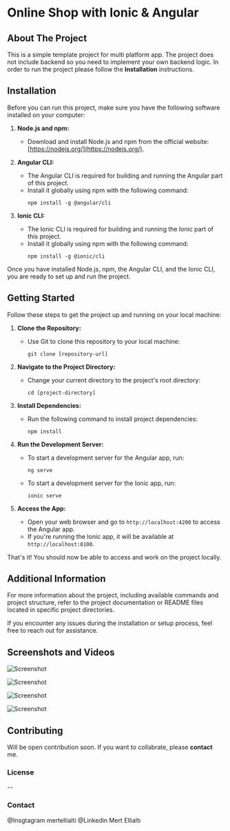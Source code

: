 # Online Shop with Ionic & Angular

## **About The Project**

This is a simple template project for multi platform app. The project does not include backend so you need to implement your own backend logic. In order to run the project please follow the **Installation** instructions. 

## **Installation**

Before you can run this project, make sure you have the following software installed on your computer:

1. **Node.js and npm:**

   - Download and install Node.js and npm from the official website: [https://nodejs.org/](https://nodejs.org/).

2. **Angular CLI:**

   - The Angular CLI is required for building and running the Angular part of this project.
   - Install it globally using npm with the following command:
     ```
     npm install -g @angular/cli
     ```

3. **Ionic CLI:**

   - The Ionic CLI is required for building and running the Ionic part of this project.
   - Install it globally using npm with the following command:
     ```
     npm install -g @ionic/cli
     ```

Once you have installed Node.js, npm, the Angular CLI, and the Ionic CLI, you are ready to set up and run the project.

## Getting Started

Follow these steps to get the project up and running on your local machine:

1. **Clone the Repository:**

   - Use Git to clone this repository to your local machine:
     ```
     git clone [repository-url]
     ```

2. **Navigate to the Project Directory:**

   - Change your current directory to the project's root directory:
     ```
     cd [project-directory]
     ```

3. **Install Dependencies:**

   - Run the following command to install project dependencies:
     ```
     npm install
     ```

4. **Run the Development Server:**

   - To start a development server for the Angular app, run:
     ```
     ng serve
     ```

   - To start a development server for the Ionic app, run:
     ```
     ionic serve
     ```

5. **Access the App:**

   - Open your web browser and go to `http://localhost:4200` to access the Angular app.
   - If you're running the Ionic app, it will be available at `http://localhost:8100`.

That's it! You should now be able to access and work on the project locally.

## Additional Information

For more information about the project, including available commands and project structure, refer to the project documentation or README files located in specific project directories.

If you encounter any issues during the installation or setup process, feel free to reach out for assistance.

## Screenshots and Videos

![Screenshot](ss0.PNG)

![Screenshot](ss1.PNG)

![Screenshot](ss2.PNG)

![Screenshot](ss3.PNG)

## Contributing

Will be open contribution soon. If you want to collabrate, please **contact** me. 

### License

--

### Contact

@Insgtagram mertellialti
@Linkedin Mert Ellialtı
